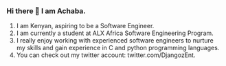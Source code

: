 ### Hi there 👋 I am Achaba. 
1. I am Kenyan, aspiring to be a Software Engineer. 
2. I am currently a student at ALX Africa Software Engineering Program.
3. I really enjoy working with experienced software engineers to nurture my skills and gain experience in C and python programming languages.
4. You can check out my twitter account:  twitter.com/DjangozEnt.
